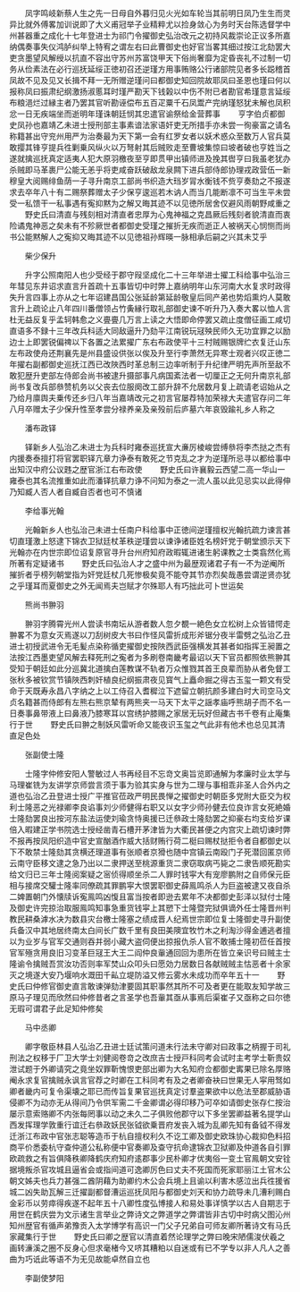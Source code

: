 <!-- { "loadSidebar": true } -->
　　凤字鸣岐新蔡人生之先一日母自外暮归见火光如车轮当其前明日凤乃生生而灵异比就外傅畧加训说即了大义甫冠举子业精粹尤以捡身敛心为务时天台陈选督学中州甚器重之成化十七年登进士为祁门令擢御史弘治改元之初持风裁崇论正议多所嘉纳偶奏事失仪鸿胪纠举上特宥之谓左右曰此曹御史也好官当畧其细过按江北劾罢大吏贪墨望风解绶以抗直不容出守苏州苏富饶甲天下俗尚奢靡为定昏丧礼不过制一切务从俭素法在必行巡抚延绥正徳初召还逆瑾方用事贿赂公行诸部院见者多长跽稽首凤故不见及见又长揖不拜一无所赠逆瑾问曰都御史知回院故耶凤曰圣恩也瑾曰何以报称凤曰振肃纪纲激扬淑慝耳时瑾严勘天下钱榖以中伤不附已者勘官希瑾意言延绥布粮浥烂过縁主者乃罢其官听勘诬偿布五百疋粟千石凤鬻产完纳瑾怒犹未解也凤积忿一日无疾端坐而逝明年瑾诛朝廷悯其忠遣官谕祭给金营葬事
　　亨字伯贞都御史凤孙也嘉靖乙未进士授刑部主事素谙法家语奸吏无所措手亦未尝一徇豪富之请名称籍甚出守兖州用严为治奏最为天下第一会有红罗女者以妖术惑众至数万人官兵莫敢撄其锋亨提兵徃剿乗风纵火以万弩射其后贼败走至曹坡集惊曰坡者破也亨姓当之遂就擒巡抚真定适夷人犯大原羽檄夜至亨即贯甲出镇师进及挽其辔亨曰我虽老犹办杀贼即马革裹尸公能无恙乎将吏咸奋跃破敌龙泉闗下进兵部侍郎协理戎政营伍一新穆皇大阅赐绯鱼荫一子寻升南京工部尚书织造大珰岁冐水衡钱不赀亨奏劾之不报遂求去卒年八十有二赐祭葬赠太子少保亨逡巡若木讷人而当几能断凛不可当生平未尝受一私馈干一私事遇有寃抑黙为之解又晦其迹不以见徳所居舍仅避风雨朝野咸重之
　　野史氏曰清直与残刻相对清直者忠厚为心鬼神福之克昌厥后残刻者貌清直而衷险谲鬼神恶之矣未有不殄厥世者都御史受瑾之摧折无疾而逝正人被祸天心悯恻而尚书公能黙解人之寃抑又晦其迹不以见徳祖孙辉暎一脉相承后嗣之兴其未艾乎

　　柴少保升

　　升字公照南阳人也少受经于郡守叚坚成化二十三年举进士擢工科给事中弘治三年彗见东井诏求直言升首疏十五事皆切中时弊上嘉纳明年山东河南大水复求时政得失升言四事上亦从之七年诏建昌国公张延龄第延龄敬皇后同产弟也势熖熏灼人莫敢言升上疏论止八年四川番僧领占竹夤縁行取礼部御史谏不听升乃入奏大畧以恤人言杜无益反复乎孟轲韩愈之义亹亹几万言上读之大悟即命停罢又疏止度僧征画工咸切直语多不録十三年改兵科适大同敌逼升乃劾平江南锐玩冦殃民师久无功宜罪之以励边士上即罢锐偏禆以下各置之法累擢广东右布政使平十三村贼赐银牌纻衣复迁山东左布政使舟还荆襄先是州县盛设供张以俟及升至行李萧然无异寒士观者兴叹正徳二年擢右副都御史巡抚江西已改陜西时革总制三边率听制于升纪律严明先声所至敌不敢犯歴升吏部左侍郎会尚书被逮升摄部事凡病国紊法者一切厘正之无何升南京礼部尚书复改兵部叅赞机务以父丧去位服阕改工部升辞不允居数月复上疏请老诏始从之乃给月廪舆夫乗传还乡归八年当嘉靖改元之初言官屡荐特加荣禄大夫遣官存问二年八月卒赠太子少保升性至孝尝分禄养亲及亲殁前后庐墓六年哀毁踰礼乡人称之

　　潘布政铎

　　铎新乡人弘治乙未进士为兵科时雍泰巡抚宣大亷厉棱峻尝缚叅将李杰挞之杰有内援奏泰擅打将官罢职铎亢章力诤泰有敢死之节克乱之才为逆瑾所忌寻以都给事中出知汉中府公议韪之歴官浙江右布政使
　　野史氏曰许襄毅云西望二高一华山一雍泰也其名流推重如此而潘铎抗章力诤不问知为泰之一流人虽以此见忌实以此得伸乃知臧人否人者自臧自否者也可不慎诸

　　李给事光翰

　　光翰新乡人也弘治己未进士任南户科给事中正徳间逆瑾擅权光翰抗疏力谏言甚切直瑾激上怒逮下锦衣卫狱廷杖革秩逆瑾尝以谏诤诸臣姓名榜奸党于朝堂颁示天下光翰亦在内世宗即位诏复原官寻升台州府知府政暇辄进诸生躬课教之士类翕然化焉所著有定疑诸书
　　野史氏曰弘治人才之盛中州为最歴观诸君子有一不为逆阉所摧折者乎榜列朝堂指为奸党廷杖几死惨极矣竟不能夺其节亦烈矣哉愚尝谓逆贤亦犹之乎瑾耳而夏御史之外无闻焉夫岂赋才尔殊耶人有巧拙此可卜世运矣

　　熊尚书翀羽

　　翀羽字腾霄光州人尝读书南坛从游者数人忽夕覩一絶色女立松树上众皆错愕走翀畧不为意女灭焉遂以刀刮树皮大书曰作怪风雷折成形斧锯分夜半雷劈之弘治乙丑进士初授武进令无毛髪点染称循吏擢御史按陜西武臣强横发其甚者如指挥王昶置之法按江西墨吏望风解去释死刑之寃者为多刷卷南畿考最诏以天下官员都照依熊翀其受知于朝廷如此分巡冀北道擒白莲教谋不轨者万众惟戮其首王良辈而胁从者免督工张秋多被钦赏节镇陜西刺奸植良纪纲振肃夜见寳气上矗命掘之得古玉玺一颗文有受命于天既寿永昌八字纳之上以工侍召入耆穉泣下遮留立朝抗颜多建白时大司空马文贞名籍甚而侍郎有左熊右熊京辇有两熊夹一马天下太平之謡孝庙呼熊胡子而不名一日奏事鼻带液上曰鼻液乃膝寒耳以宫绣护膝赐之家居无玩好但藏古书千卷有止庵集行于世
　　野史氏曰翀之制妖风雷听命又能夜识玉玺之气此非有他术也总见其清直足色处

　　张副使士隆

　　士隆字仲修安阳人警敏过人书再经目不忘竒文奥旨览即通解为孝廉时业太学与马理崔铣为友讲学京师尝言须于事为验其实身与世为二理与事相乖非圣人合外内之道也弘治乙丑登进士授广平推官莅政严明民畏惮之擢御史时朝臣多党附大臣交为权利士隆恶之光禄卿李良谄事刘少师健得右职又以女字少师孙健去位良诈言女死絶婚士隆劾罢良出按河东盐法运使刘瑜贪恃奥援已迁叅政士隆劾罢之抑豪右均支给岁课倍入暇建正学书院选士授经凿青石槽开茅津皆为大衢民甚便之内宫灾上疏切谏时弊不报再按凤阳织造中官史宣酗酒作威大括财贿行荷二梃曰赐杖挞拒令者自都御史以下不敢禁士隆劾其贪横还理道事有张顺者京猾也随中宫镇云南殴门子死潜回匿京师云南守臣移文逮之急乃出以二隶押送至桃源重货二隶窃取病丐毙之二隶告顺死勘实给文归已三年士隆阅案疑之宻侦得顺坐杀二人罪时钱寜大有宠廖鹏附之自师保元臣相与接席交驩士隆率同僚疏其罪鹏寜大恨罢职御史薛鳯鸣杀人为巨盗被逮又夜自杀二婢置朝门外懐牍诉寃鳯鸣凶愎且富当按者即逊去累年不决都御史彭泽以狱付士隆及御史许完掠治取服鳯鸣知事急重货钱寜上其愬下士隆暨完狱俱谪外任士隆晋州判教民耕桑滹水决为数县灾台檄士隆塞之绩成晋人纪焉世宗即位复士隆御史寻升副使兵备汉中其地居终南太白间长广数千里有良田美隩宜牧竹木之利淘沙得金逋逃者擅以为业岁与官军交通则吞并弱小藏大盗伺便出掠报仇杀人官不敢捕士隆初莅任首按官军殛贪用良旧习变革巨冦王大王二阎仲良軰通回回为患所在皆立亲识号曰贼主士隆谕令擒贼吾赏汝功否则率军焚山众叩头曰愿効力居数日各献贼贼主怙恶者十余家灭之境遂大安乃堰响水溉田千畆立堤防溢又修云雾水未成功而卒年五十一
　　野史氏曰仲修官御史直言敢谏弹劾津要固其职事然其所不可及者更在能取友知学故三原马子理见而欣然曰仲修昔者之言圣学也吾軰其亟从事焉后渠崔子又亟称之曰尔徳无瑕可谓君子此足知仲修矣

　　马中丞卿

　　卿字敬臣林县人弘治乙丑进士廷试策问道未行法未守卿对曰政事之柄握于司礼刑法之权移于厂卫大学士刘健阅卷竒之改庶吉士授戸科同考会试时主考学士靳贵奴泄试题于外卿请究之竟坐奴罪靳愧恨吏部出卿为大名知府佥都御史寗果已除名厚赂阉永求复官擒贼永讽言官荐之时卿在工科同考有及之者卿奋袂曰世果无人寜用驽如卿者畿内可复令渠壊之耶已而传旨复果官巡抚真定讨羣盗果欲中以危法至郡威胁语侵卿不为动亦无从得间乃令供军需二千金卿谓必得印移乃可卒如请御史张存仁按治屡示意索赂卿不内张每罔事以动之未久二子俱败他郡守以下多坐罢卿益著名提学山西发挥理学敦重行谊迁右叅政妖民张钺欲乗晋府发丧入城为乱卿先知有备钺不得发迁浙江布政中官张志聪等造币于杭自擅权利久不讫工卿及御史欧珠协心裁抑色料招商平价悉委杭守查仲道公私称便中官奏卿及查守抗命逮锦衣卫狱卿及仲道各自引罪欧疏救之有旨俱降秩卿降鹤庆府知府逺郡事少民朴卿才优夷俗一变土官鳯朝文安铨据境叛杀官攻城且逼省会或指间道可逸卿厉色曰丈夫不死国而死家耶丽江土官木公朝文姊夫也兵力甚强二酋阴藉为助卿约木公会兵境上且谕以利害木感泣出兵徃援省城二凶失助瓦解三迁擢副都督漕运巡抚凤阳与都御史刘天和协力疏导未几漕利赐白金彩币以劳瘁得疾遂不起年五十八卿性度弘博接人和易处事详慎学以古人自期志于用世在鹤庆尝为文示诸生言举业之弊诗文之弊道学之弊谓皆非古切中时病父图沁州知州歴官有循声弟豫贡入太学博学有高识一门父子兄弟自可师友卿所著诗文有马氏家藏集行于世
　　野史氏曰卿之歴官以清直着然论理学之弊曰晚宋陋儒浚伏羲之画转濓溪之圈不反身心但求毫楮今又哜其糟粕以自迷或有已不学专以非人凡人之善曲为巧诋此等语不为无见故能卓然自立也

　　李副使梦阳


